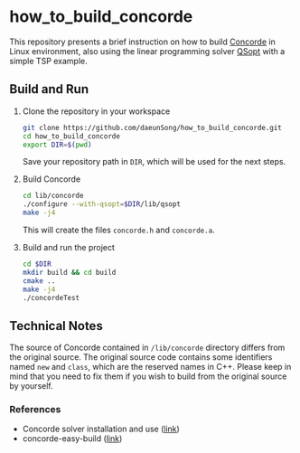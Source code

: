 # how_to_build_concorde

This repository presents a brief instruction on how to build [Concorde](http://www.math.uwaterloo.ca/tsp/concorde/) in Linux environment, also using the linear programming solver [QSopt](https://www.math.uwaterloo.ca/~bico/qsopt/) with a simple TSP example. 

## Build and Run
1. Clone the repository in your workspace
   ```sh
   git clone https://github.com/daeunSong/how_to_build_concorde.git
   cd how_to_build_concorde 
   export DIR=$(pwd)
   ```
   Save your repository path in `DIR`, which will be used for the next steps.


2. Build Concorde
    ```sh
    cd lib/concorde
    ./configure --with-qsopt=$DIR/lib/qsopt
    make -j4
    ```
    This will create the files `concorde.h` and `concorde.a`.


3. Build and run the project 

   ```sh
   cd $DIR
   mkdir build && cd build
   cmake ..
   make -j4
   ./concordeTest
   ```

## Technical Notes

The source of Concorde contained in `/lib/concorde` directory differs from the original source. The original source code contains some identifiers named `new` and `class`, which are the reserved names in C++. Please keep in mind that you need to fix them if you wish to build from the original source by yourself. 

### References
- Concorde solver installation and use ([link](https://www.researchgate.net/publication/324485167_Concorde_solver_installation_and_use))
- concorde-easy-build ([link](https://github.com/alberto-santini/concorde-easy-build))
